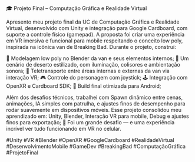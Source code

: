 🎓 Projeto Final – Computação Gráfica e Realidade Virtual

Apresento meu projeto final da UC de Computação Gráfica e Realidade Virtual, desenvolvido com Unity e integração para Google Cardboard, com suporte a controle físico (gamepad).
A proposta foi criar uma experiência em VR imersiva e funcional para mobile respeitando o conceito low poly, inspirada na icônica van de Breaking Bad. Durante o projeto, construí:

🚐 Modelagem low poly no Blender da van e seus elementos internos;
🌄 Um cenário de deserto estilizado, com iluminação, colisores e ambientação sonora;
🧠 Teletransporte entre áreas internas e externas da van via interação VR;
🎮 Controle do personagem com joystick;
🕹️ Integração com OpenXR e Cardboard SDK;
📱 Build final otimizada para Android;

Além dos desafios técnicos, trabalhei com Spawn dinâmico entre cenas, animações, IA simples com patrulha, e ajustes finos de desempenho para rodar suavemente em dispositivos móveis.
Esse projeto consolidou meu aprendizado em: Unity, Blender, Interação VR para mobile, Debug e ajustes finos para exportação;
🚀 Foi um grande desafio — e uma experiência incrível ver tudo funcionando em VR no celular.

#Unity #VR #Blender #OpenXR #GoogleCardboard #RealidadeVirtual #DesenvolvimentoMobile #GameDev #BreakingBad #ComputaçãoGráfica #ProjetoFinal

